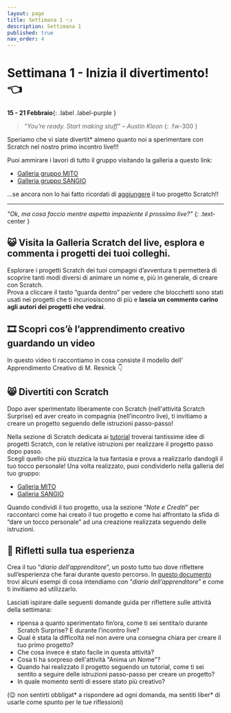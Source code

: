 ```yaml
---
layout: page
title: Settimana 1 👈
description: Settimana 1
published: true
nav_order: 4
---
```


# Settimana 1 - Inizia il divertimento! 👈

**15 - 21 Febbraio**{: .label .label-purple }


> _"You’re ready. Start making stuff" – Austin Kleon_
{: .fw-300 }

Speriamo che vi siate divertit* almeno quanto noi a sperimentare con Scratch nel nostro primo incontro live!!! 

Puoi ammirare i lavori di tutto il gruppo visitando la galleria a questo link:
- [Galleria gruppo MITO](https://scratch.mit.edu/studios/28727671/)
- [Galleria gruppo SANGIO](https://scratch.mit.edu/studios/28727733/)

...se ancora non lo hai fatto ricordati di [aggiungere](https://drive.google.com/file/d/1kO9k1EX1fn8MxGqyK0O1Qe7nC4kLEXeQ/view?usp=sharing) il tuo progetto Scratch!!

---

_"Ok, ma cosa faccio mentre aspetto impaziente il prossimo live?"_
{: .text-center }

## 😺 Visita la Galleria Scratch del live, esplora e commenta i progetti dei tuoi colleghi.

Esplorare i progetti Scratch dei tuoi compagni d’avventura ti permetterà di scoprire tanti modi diversi di animare un nome e, più in generale, di creare con Scratch.<br> 
Prova a cliccare il tasto “guarda dentro” per vedere che blocchetti sono stati usati nei progetti che ti incuriosiscono di più e **lascia un commento carino agli autori dei progetti che vedrai**.


## 🎞 Scopri cos’è l’apprendimento creativo guardando un video

In questo video ti raccontiamo in cosa consiste il modello dell’ Apprendimento Creativo di M. Resnick 👇 

<object width="540" height="390" data="https://drive.google.com/file/d/1RCQbtVFgA9Dv0oo4QUvwlahpVL-ZfY_Y/preview" class="d-block" style="margin: 0 auto"></object>


## 😸 Divertiti con Scratch

Dopo aver sperimentato liberamente con Scratch (nell'attività Scratch Surprise) ed aver creato in compagnia (nell’incontro live), ti invitiamo a creare un progetto seguendo delle istruzioni passo-passo!

Nella sezione di Scratch dedicata ai [tutorial](https://scratch.mit.edu/projects/editor/?tutorial=all)  troverai tantissime idee di progetti Scratch, con le relative istruzioni per realizzare il progetto passo dopo passo.<br>
Scegli quello che più stuzzica la tua fantasia e prova a realizzarlo dandogli il tuo tocco personale! Una volta realizzato, puoi condividerlo nella galleria del tuo gruppo: 
- [Galleria MITO](https://scratch.mit.edu/studios/28739766/)
- [Galleria SANGIO](https://scratch.mit.edu/studios/28739523/)

Quando condividi il tuo progetto, usa la sezione “_Note e Crediti_” per raccontarci come hai creato il tuo progetto e come hai affrontato la sfida di “dare un tocco personale” ad una creazione realizzata seguendo delle istruzioni.



## 📝 Rifletti sulla tua esperienza

Crea il tuo “_diario dell’apprenditore_”, un posto tutto tuo dove riflettere sull’esperienza che farai durante questo percorso. In [questo documento](https://drive.google.com/file/d/1yhmOYhEYqggVVKbSgFURMVFMrmoqCawc/view?usp=sharing) trovi alcuni esempi di cosa intendiamo con “_diario dell’apprenditore_” e come ti invitiamo ad utilizzarlo.

Lasciati ispirare dalle seguenti domande guida per riflettere sulle attività della settimana:

- ripensa a quanto sperimentato fin’ora, come ti sei sentita/o durante Scratch Surprise? E durante l’incontro live?
- Qual è stata la difficoltà nel non avere una consegna chiara per creare il tuo primo progetto?
- Che cosa invece è stato facile in questa attività?
- Cosa ti ha sorpreso dell'attività "Anima un Nome"?
- Quando hai realizzato il progetto seguendo un tutorial, come ti sei sentito a seguire delle istruzioni passo-passo per creare un progetto?
- In quale momento senti di essere stato più creativo?

(😉 non sentirti obbligat* a rispondere ad ogni domanda, ma sentiti liber* di usarle come spunto per le tue riflessioni)


